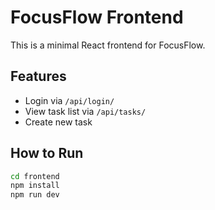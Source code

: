 # FocusFlow Frontend

This is a minimal React frontend for FocusFlow.

## Features

- Login via `/api/login/`
- View task list via `/api/tasks/`
- Create new task

## How to Run

```bash
cd frontend
npm install
npm run dev
```
